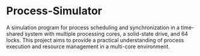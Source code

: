# Process-Simulator
A simulation program for process scheduling and synchronization in a time-shared system with multiple processing cores, a solid-state drive, and 64 locks. This project aims to provide a practical understanding of process execution and resource management in a multi-core environment.
